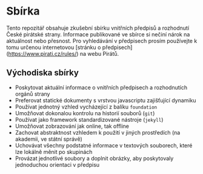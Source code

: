 Sbírka
========
Tento repozitář obsahuje zkušební sbírku vnitřních předpisů a rozhodnutí České pirátské strany. 
Informace publikované ve sbírce si nečiní nárok na aktuálnost nebo přesnost. Pro vyhledávání
v předpisech prosím používejte k tomu určenou internetovou [stránku o předpisech]
(https://www.pirati.cz/rules/) na webu Pirátů.

Východiska sbírky
-----------------
* Poskytovat aktuální informace o vnitřních předpisech a rozhodnutích orgánů strany
* Preferovat statické dokumenty s vrstvou javascriptu zajišťující dynamiku
* Používat jednotný vzhled vycházející z balíku ``foundation``
* Umožňovat dokonalou kontrolu na historií souborů (``git``)
* Používat jako framework standardizované nástroje (``jekyll``)
* Umožňovat zobrazování jak online, tak offline
* Zachovat abstraktnost vzhledem k použití v jiných prostředích (na akademii, ve státní správě)
* Uchovávat všechny podstatné informace v textových souborech, které lze lokálně měnit po skupinách
* Provázat jednotlivé soubory a doplnit obrázky, aby poskytovaly jednoduchou orientaci v předpisu
